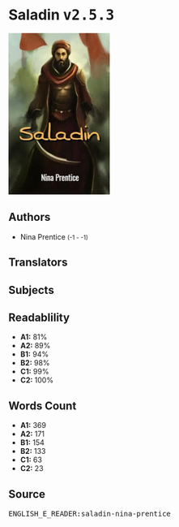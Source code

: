 # Saladin <kbd>v2.5.3</kbd>

![](./cover.medium.jpg "")

## Authors


 - Nina Prentice <small>(-1 - -1)</small>

## Translators



## Subjects



## Readablility


 - **A1:** 81%
 - **A2:** 89%
 - **B1:** 94%
 - **B2:** 98%
 - **C1:** 99%
 - **C2:** 100%

## Words Count


 - **A1:** 369
 - **A2:** 171
 - **B1:** 154
 - **B2:** 133
 - **C1:** 63
 - **C2:** 23

## Source


<kbd>ENGLISH_E_READER:saladin-nina-prentice</kbd>
